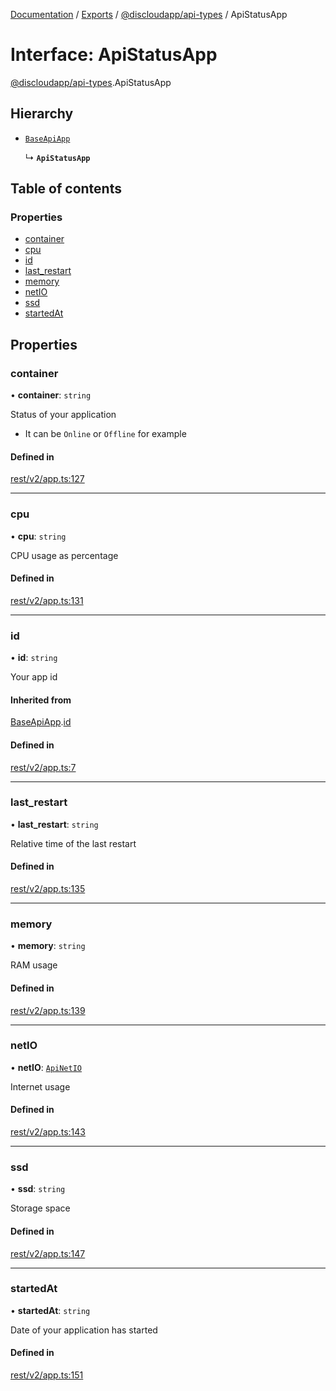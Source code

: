 [Documentation](../README.md) / [Exports](../modules.md) / [@discloudapp/api-types](../modules/discloudapp_api_types.md) / ApiStatusApp

# Interface: ApiStatusApp

[@discloudapp/api-types](../modules/discloudapp_api_types.md).ApiStatusApp

## Hierarchy

- [`BaseApiApp`](discloudapp_api_types.BaseApiApp.md)

  ↳ **`ApiStatusApp`**

## Table of contents

### Properties

- [container](discloudapp_api_types.ApiStatusApp.md#container)
- [cpu](discloudapp_api_types.ApiStatusApp.md#cpu)
- [id](discloudapp_api_types.ApiStatusApp.md#id)
- [last\_restart](discloudapp_api_types.ApiStatusApp.md#last_restart)
- [memory](discloudapp_api_types.ApiStatusApp.md#memory)
- [netIO](discloudapp_api_types.ApiStatusApp.md#netio)
- [ssd](discloudapp_api_types.ApiStatusApp.md#ssd)
- [startedAt](discloudapp_api_types.ApiStatusApp.md#startedat)

## Properties

### container

• **container**: `string`

Status of your application
- It can be `Online` or `Offline` for example

#### Defined in

[rest/v2/app.ts:127](https://github.com/discloud/discloud.app/blob/824e86a/packages/api-types/rest/v2/app.ts#L127)

___

### cpu

• **cpu**: `string`

CPU usage as percentage

#### Defined in

[rest/v2/app.ts:131](https://github.com/discloud/discloud.app/blob/824e86a/packages/api-types/rest/v2/app.ts#L131)

___

### id

• **id**: `string`

Your app id

#### Inherited from

[BaseApiApp](discloudapp_api_types.BaseApiApp.md).[id](discloudapp_api_types.BaseApiApp.md#id)

#### Defined in

[rest/v2/app.ts:7](https://github.com/discloud/discloud.app/blob/824e86a/packages/api-types/rest/v2/app.ts#L7)

___

### last\_restart

• **last\_restart**: `string`

Relative time of the last restart

#### Defined in

[rest/v2/app.ts:135](https://github.com/discloud/discloud.app/blob/824e86a/packages/api-types/rest/v2/app.ts#L135)

___

### memory

• **memory**: `string`

RAM usage

#### Defined in

[rest/v2/app.ts:139](https://github.com/discloud/discloud.app/blob/824e86a/packages/api-types/rest/v2/app.ts#L139)

___

### netIO

• **netIO**: [`ApiNetIO`](discloudapp_api_types.ApiNetIO.md)

Internet usage

#### Defined in

[rest/v2/app.ts:143](https://github.com/discloud/discloud.app/blob/824e86a/packages/api-types/rest/v2/app.ts#L143)

___

### ssd

• **ssd**: `string`

Storage space

#### Defined in

[rest/v2/app.ts:147](https://github.com/discloud/discloud.app/blob/824e86a/packages/api-types/rest/v2/app.ts#L147)

___

### startedAt

• **startedAt**: `string`

Date of your application has started

#### Defined in

[rest/v2/app.ts:151](https://github.com/discloud/discloud.app/blob/824e86a/packages/api-types/rest/v2/app.ts#L151)
